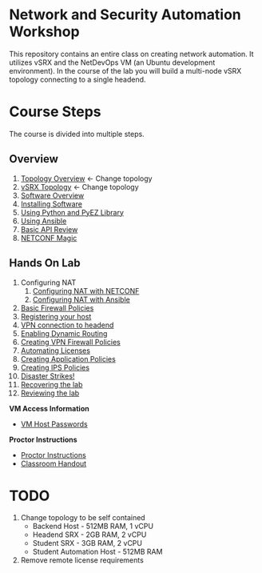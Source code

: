 Network and Security Automation Workshop
========================================

This repository contains an entire class on creating network automation. It utilizes vSRX and the NetDevOps VM (an Ubuntu development environment). In the course of the lab you will build a multi-node vSRX topology connecting to a single headend.

# Course Steps

The course is divided into multiple steps.

## Overview
1.	[Topology Overview](https://github.com/JNPRAutomate/JNPRAutomateDemo-Class/blob/master/docs/topologyoverview.md) <- Change topology
2.	[vSRX Topology](https://github.com/JNPRAutomate/JNPRAutomateDemo-Class/blob/master/docs/vsrxconfiguration.md) <- Change topology
3.	[Software Overview](https://github.com/JNPRAutomate/JNPRAutomateDemo-Class/blob/master/docs/softwareoverview.md)
4.	[Installing Software](https://github.com/JNPRAutomate/JNPRAutomateDemo-Class/blob/master/docs/installingsoftware.md)
5.	[Using Python and PyEZ Library](https://github.com/JNPRAutomate/JNPRAutomateDemo-Class/blob/master/docs/usingpyezlibrary.md)
6.	[Using Ansible](https://github.com/JNPRAutomate/JNPRAutomateDemo-Class/blob/master/docs/usingansible.md)
7.	[Basic API Review](https://github.com/JNPRAutomate/JNPRAutomateDemo-Class/blob/master/docs/basicapireview.md)
8.	[NETCONF Magic](https://github.com/JNPRAutomate/JNPRAutomateDemo-Class/blob/master/docs/netconfmagic.md)

##	Hands On Lab
1.	Configuring NAT
	1.	[Configuring NAT with NETCONF](https://github.com/JNPRAutomate/JNPRAutomateDemo-Class/blob/master/docs/configuringnat.md)
	2.	[Configuring NAT with Ansible](https://github.com/JNPRAutomate/JNPRAutomateDemo-Class/blob/master/docs/configuringnatwansible.md)
2.	[Basic Firewall Policies](https://github.com/JNPRAutomate/JNPRAutomateDemo-Class/blob/master/docs/basicfwpolicies.md)
3.	[Registering your host](https://github.com/JNPRAutomate/JNPRAutomateDemo-Class/blob/master/docs/registeringyourhost.md)
4.	[VPN connection to headend](https://github.com/JNPRAutomate/JNPRAutomateDemo-Class/blob/master/docs/vpnconnectiontoheadend.md)
5.	[Enabling Dynamic Routing](https://github.com/JNPRAutomate/JNPRAutomateDemo-Class/blob/master/docs/enablingdynamicrouting.md)
6.	[Creating VPN Firewall Policies](https://github.com/JNPRAutomate/JNPRAutomateDemo-Class/blob/master/docs/creatingfwpolicies.md)
7.	[Automating Licenses](https://github.com/JNPRAutomate/JNPRAutomateDemo-Class/blob/master/docs/automatinglicense.md)
8.	[Creating Application Policies](https://github.com/JNPRAutomate/JNPRAutomateDemo-Class/blob/master/docs/creatingapppolicies.md)
9.	[Creating IPS Policies](https://github.com/JNPRAutomate/JNPRAutomateDemo-Class/blob/master/docs/creatingipspolicies.md)
10.	[Disaster Strikes!](https://github.com/JNPRAutomate/JNPRAutomateDemo-Class/blob/master/docs/disasterstrikes.md)
11.	[Recovering the lab](https://github.com/JNPRAutomate/JNPRAutomateDemo-Class/blob/master/docs/recoveringthelab.md)
12.	[Reviewing the lab](https://github.com/JNPRAutomate/JNPRAutomateDemo-Class/blob/master/docs/reviewingthelab.md)

**VM Access Information**

-	[VM Host Passwords](https://github.com/JNPRAutomate/JNPRAutomateDemo-Class/blob/master/docs/vmpasswords.md)

**Proctor Instructions**

-	[Proctor Instructions](https://github.com/JNPRAutomate/JNPRAutomateDemo-Class/blob/master/docs/proctorconfiguration.md)
- 	[Classroom Handout](https://github.com/JNPRAutomate/JNPRAutomateDemo-Class/tree/master/handouts)


TODO
====

1. Change topology to be self contained
	-	Backend Host - 512MB RAM, 1 vCPU
	-   Headend SRX - 2GB RAM, 2 vCPU
	-	Student SRX - 3GB RAM, 2 vCPU
	-   Student Automation Host - 512MB RAM
3.	Remove remote license requirements
